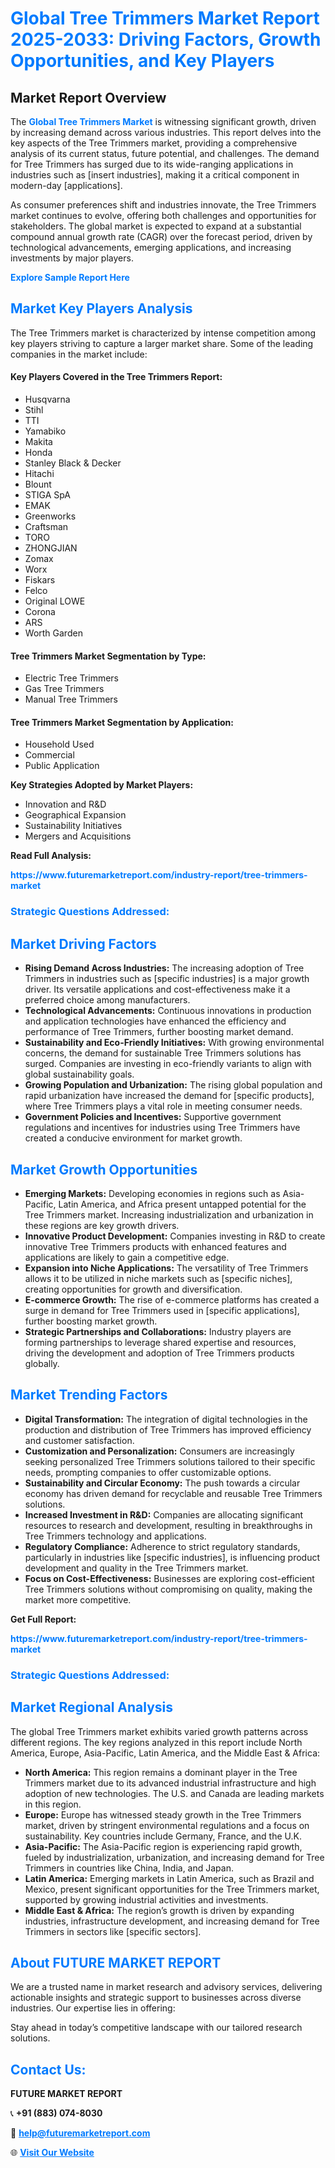 <h1 style="color: #007BFF;">Global Tree Trimmers Market Report 2025-2033: Driving Factors, Growth Opportunities, and Key Players</h1>

<section id="overview">
<h2>Market Report Overview</h2>
<p>The <a href="https://www.futuremarketreport.com/industry-report/tree-trimmers-market" style="color: #007BFF; text-decoration: none;"><strong>Global Tree Trimmers Market</strong></a> is witnessing significant growth, driven by increasing demand across various industries. This report delves into the key aspects of the Tree Trimmers market, providing a comprehensive analysis of its current status, future potential, and challenges. The demand for Tree Trimmers has surged due to its wide-ranging applications in industries such as [insert industries], making it a critical component in modern-day [applications].</p>
<p>As consumer preferences shift and industries innovate, the Tree Trimmers market continues to evolve, offering both challenges and opportunities for stakeholders. The global market is expected to expand at a substantial compound annual growth rate (CAGR) over the forecast period, driven by technological advancements, emerging applications, and increasing investments by major players.</p>
</section>

<section id="overview">
<p><a href="https://www.futuremarketreport.com/request-sample/reportId=26308" style="color: #007BFF; text-decoration: none;"><strong>Explore Sample Report Here</strong></a></p>
</section>

<section id="key-players">
<h2 style="color: #007BFF;">Market Key Players Analysis</h2>
<p>The Tree Trimmers market is characterized by intense competition among key players striving to capture a larger market share. Some of the leading companies in the market include:</p>
<h4>Key Players Covered in the Tree Trimmers Report:</h4>
<ul><li>Husqvarna</li><li>Stihl</li><li>TTI</li><li>Yamabiko</li><li>Makita</li><li>Honda</li><li>Stanley Black &amp; Decker</li><li>Hitachi</li><li>Blount</li><li>STIGA SpA</li><li>EMAK</li><li>Greenworks</li><li>Craftsman</li><li>TORO</li><li>ZHONGJIAN</li><li>Zomax</li><li>Worx</li><li>Fiskars</li><li>Felco</li><li>Original LOWE</li><li>Corona</li><li>ARS</li><li>Worth Garden</li></ul>
<h4>Tree Trimmers Market Segmentation by Type:</h4>
<ul><li>Electric Tree Trimmers</li><li>Gas Tree Trimmers</li><li>Manual Tree Trimmers</li></ul>

<h4>Tree Trimmers Market Segmentation by Application:</h4>
<ul><li>Household Used</li><li>Commercial</li><li>Public Application</li></ul>
<p><strong>Key Strategies Adopted by Market Players:</strong></p>
<ul>
<li>Innovation and R&D</li>
<li>Geographical Expansion</li>
<li>Sustainability Initiatives</li>
<li>Mergers and Acquisitions</li>
</ul>
</section>

<section>
<p><strong>Read Full Analysis: </strong></p><a href="https://www.futuremarketreport.com/industry-report/tree-trimmers-market" style="color: #007BFF; text-decoration: none;"><strong>https://www.futuremarketreport.com/industry-report/tree-trimmers-market</strong></a>
<h3 style="color: #007BFF;">Strategic Questions Addressed:</h3>
</section>

<section id="driving-factors">
<h2 style="color: #007BFF;">Market Driving Factors</h2>
<ul>
<li><strong>Rising Demand Across Industries:</strong> The increasing adoption of Tree Trimmers in industries such as [specific industries] is a major growth driver. Its versatile applications and cost-effectiveness make it a preferred choice among manufacturers.</li>
<li><strong>Technological Advancements:</strong> Continuous innovations in production and application technologies have enhanced the efficiency and performance of Tree Trimmers, further boosting market demand.</li>
<li><strong>Sustainability and Eco-Friendly Initiatives:</strong> With growing environmental concerns, the demand for sustainable Tree Trimmers solutions has surged. Companies are investing in eco-friendly variants to align with global sustainability goals.</li>
<li><strong>Growing Population and Urbanization:</strong> The rising global population and rapid urbanization have increased the demand for [specific products], where Tree Trimmers plays a vital role in meeting consumer needs.</li>
<li><strong>Government Policies and Incentives:</strong> Supportive government regulations and incentives for industries using Tree Trimmers have created a conducive environment for market growth.</li>
</ul>
</section>

<section id="growth-opportunities">
<h2 style="color: #007BFF;">Market Growth Opportunities</h2>
<ul>
<li><strong>Emerging Markets:</strong> Developing economies in regions such as Asia-Pacific, Latin America, and Africa present untapped potential for the Tree Trimmers market. Increasing industrialization and urbanization in these regions are key growth drivers.</li>
<li><strong>Innovative Product Development:</strong> Companies investing in R&D to create innovative Tree Trimmers products with enhanced features and applications are likely to gain a competitive edge.</li>
<li><strong>Expansion into Niche Applications:</strong> The versatility of Tree Trimmers allows it to be utilized in niche markets such as [specific niches], creating opportunities for growth and diversification.</li>
<li><strong>E-commerce Growth:</strong> The rise of e-commerce platforms has created a surge in demand for Tree Trimmers used in [specific applications], further boosting market growth.</li>
<li><strong>Strategic Partnerships and Collaborations:</strong> Industry players are forming partnerships to leverage shared expertise and resources, driving the development and adoption of Tree Trimmers products globally.</li>
</ul>
</section>

<section id="trending-factors">
<h2 style="color: #007BFF;">Market Trending Factors</h2>
<ul>
<li><strong>Digital Transformation:</strong> The integration of digital technologies in the production and distribution of Tree Trimmers has improved efficiency and customer satisfaction.</li>
<li><strong>Customization and Personalization:</strong> Consumers are increasingly seeking personalized Tree Trimmers solutions tailored to their specific needs, prompting companies to offer customizable options.</li>
<li><strong>Sustainability and Circular Economy:</strong> The push towards a circular economy has driven demand for recyclable and reusable Tree Trimmers solutions.</li>
<li><strong>Increased Investment in R&D:</strong> Companies are allocating significant resources to research and development, resulting in breakthroughs in Tree Trimmers technology and applications.</li>
<li><strong>Regulatory Compliance:</strong> Adherence to strict regulatory standards, particularly in industries like [specific industries], is influencing product development and quality in the Tree Trimmers market.</li>
<li><strong>Focus on Cost-Effectiveness:</strong> Businesses are exploring cost-efficient Tree Trimmers solutions without compromising on quality, making the market more competitive.</li>
</ul>
</section>

<section>
<p><strong>Get Full Report: </strong></p><a href="https://www.futuremarketreport.com/industry-report/tree-trimmers-market" style="color: #007BFF; text-decoration: none;"><strong>https://www.futuremarketreport.com/industry-report/tree-trimmers-market</strong></a>
<h3 style="color: #007BFF;">Strategic Questions Addressed:</h3>
</section>


<section id="regional-analysis">
<h2 style="color: #007BFF;">Market Regional Analysis</h2>
<p>The global Tree Trimmers market exhibits varied growth patterns across different regions. The key regions analyzed in this report include North America, Europe, Asia-Pacific, Latin America, and the Middle East & Africa:</p>
<ul>
<li><strong>North America:</strong> This region remains a dominant player in the Tree Trimmers market due to its advanced industrial infrastructure and high adoption of new technologies. The U.S. and Canada are leading markets in this region.</li>
<li><strong>Europe:</strong> Europe has witnessed steady growth in the Tree Trimmers market, driven by stringent environmental regulations and a focus on sustainability. Key countries include Germany, France, and the U.K.</li>
<li><strong>Asia-Pacific:</strong> The Asia-Pacific region is experiencing rapid growth, fueled by industrialization, urbanization, and increasing demand for Tree Trimmers in countries like China, India, and Japan.</li>
<li><strong>Latin America:</strong> Emerging markets in Latin America, such as Brazil and Mexico, present significant opportunities for the Tree Trimmers market, supported by growing industrial activities and investments.</li>
<li><strong>Middle East & Africa:</strong> The region’s growth is driven by expanding industries, infrastructure development, and increasing demand for Tree Trimmers in sectors like [specific sectors].</li>
</ul>
</section>

<footer>
<h2 style="color: #007BFF;">About FUTURE MARKET REPORT</h2>
<p>We are a trusted name in market research and advisory services, delivering actionable insights and strategic support to businesses across diverse industries. Our expertise lies in offering:</p>

<p>Stay ahead in today’s competitive landscape with our tailored research solutions.</p>

<h2 style="color: #007BFF;">Contact Us:</h2>
<p><strong>FUTURE MARKET REPORT</strong></p>
<p>📞 <strong>+91 (883) 074-8030</strong></p>
<p>📧 <strong><a href="mailto:help@futuremarketreport.com" style="color: #007BFF;">help@futuremarketreport.com</a></strong></p>
<p>🌐 <strong><a href="https://www.futuremarketreport.com/" style="color: #007BFF;">Visit Our Website</a></strong></p>
</footer>